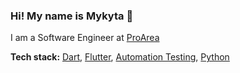 ### Hi! My name is Mykyta 👋

I am a Software Engineer at [ProArea](https://proarea.com/)

**Tech stack:**
[Dart](https://dart.dev/), [Flutter](https://flutter.dev/), [Automation Testing](https://docs.flutter.dev/testing), [Python](https://www.python.org/)

<!-- [FastAPI](https://fastapi.tiangolo.com/) -->



<!--
**mykyta-kovalenko/mykyta-kovalenko** is a ✨ _special_ ✨ repository because its `README.md` (this file) appears on your GitHub profile.

Here are some ideas to get you started:

- 🔭 I’m currently working on ...
- 🌱 I’m currently learning ...
- 👯 I’m looking to collaborate on ...
- 🤔 I’m looking for help with ...
- 💬 Ask me about ...
- 📫 How to reach me: ...
- 😄 Pronouns: ...
- ⚡ Fun fact: ...
-->
